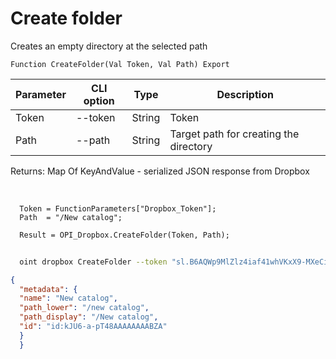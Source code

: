 ﻿---
sidebar_position: 10
---

# Create folder
 Creates an empty directory at the selected path



`Function CreateFolder(Val Token, Val Path) Export`

  | Parameter | CLI option | Type | Description |
  |-|-|-|-|
  | Token | --token | String | Token |
  | Path | --path | String | Target path for creating the directory |

  
  Returns:  Map Of KeyAndValue - serialized JSON response from Dropbox

<br/>




```bsl title="Code example"
  Token = FunctionParameters["Dropbox_Token"];
  Path  = "/New catalog";
  
  Result = OPI_Dropbox.CreateFolder(Token, Path);
```



```sh title="CLI command example"
    
  oint dropbox CreateFolder --token "sl.B6AQWp9MlZlz4iaf41whVKxX9-MXeCiQhPRe4YIRxFmZ3zHsdjmOAatzgaWVhqmlIOvDD6WIUQ..." --path %path%

```

```json title="Result"
{
  "metadata": {
  "name": "New catalog",
  "path_lower": "/new catalog",
  "path_display": "/New catalog",
  "id": "id:kJU6-a-pT48AAAAAAAABZA"
  }
  }
```
